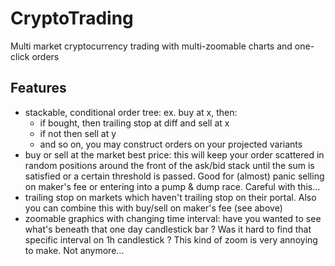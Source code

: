 # CryptoTrading
Multi market cryptocurrency trading with multi-zoomable charts and one-click orders

## Features
- stackable, conditional order tree: ex. buy at x, then:
  - if bought, then trailing stop at diff and sell at x
  - if not then sell at y
  - and so on, you may construct orders on your projected variants
- buy or sell at the market best price: this will keep your order scattered in random positions around the front of the ask/bid stack until the sum is satisfied or a certain threshold is passed. Good for (almost) panic selling on maker's fee or entering into a pump & dump race. Careful with this...
- trailing stop on markets which haven't trailing stop on their portal. Also you can combine this with buy/sell on maker's fee (see above)
- zoomable graphics with changing time interval: have you wanted to see what's beneath that one day candlestick bar ? Was it hard to find that specific interval on 1h candlestick ? This kind of zoom is very annoying to make. Not anymore...

